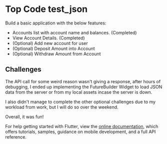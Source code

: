 # Top Code test_json

Build a basic application with the below features:
 - Accounts list with account name and balances. (Completed)
 - View Account Details. (Completed)
 - (Optional) Add new account for user
 - (Optional) Deposit Amount into Account
 - (Optional) Withdraw Amount from Account

## Challenges

The API call for some weird reason wasn't giving a response, after hours of debugging, I ended up implementing the FutureBuilder Widget to load JSON data from the server or from my local assets incase the server is down.

I also didn't manage to complete the other optional challenges due to my workload from work, but I will do so over the weekend.

Overall, it was fun!

For help getting started with Flutter, view the
[online documentation](https://flutter.dev/docs), which offers tutorials,
samples, guidance on mobile development, and a full API reference.
